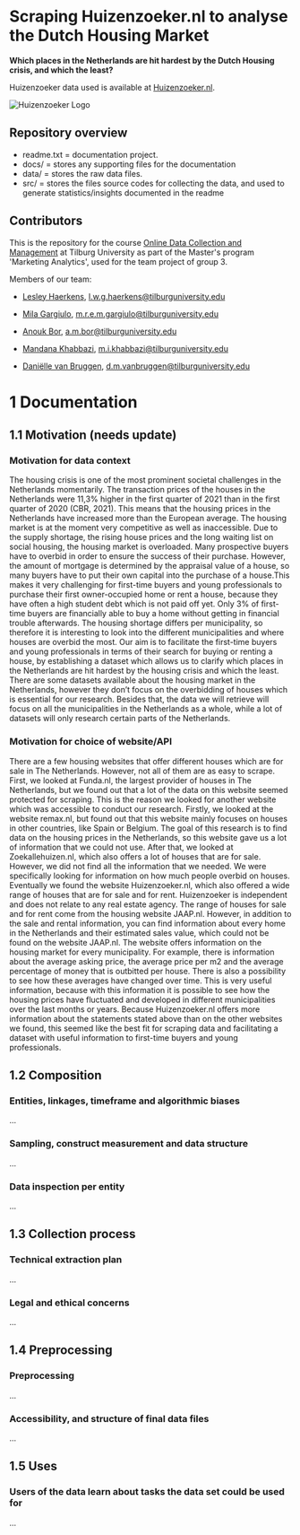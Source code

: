 # Scraping Huizenzoeker.nl to analyse the Dutch Housing Market 

__Which places in the Netherlands are hit hardest by the Dutch Housing crisis, and which the least?__

Huizenzoeker data used is available at [Huizenzoeker.nl](https://www.huizenzoeker.nl/).

![Huizenzoeker Logo](https://www.makelaartips.nl/wp-content/uploads/2019/07/Huizenzoeker-logo-klein-1-300x150.png)

## Repository overview

* readme.txt = documentation project. 
* docs/ = stores any supporting files for the documentation 
* data/ = stores the raw data files. 
* src/ = stores the files source codes for collecting the data, and used to generate statistics/insights documented in the readme

## Contributors

This is the repository for the course [Online Data Collection and Management](https://odcm.hannesdatta.com) at Tilburg University as part of the Master's program 'Marketing Analytics', used for the team project of group 3. 

Members of our team: 

* [Lesley Haerkens](https://github.com/lesleyhaerkens), l.w.g.haerkens@tilburguniversity.edu

* [Mila Gargiulo](https://github.com/MilaGargiulo), m.r.e.m.gargiulo@tilburguniversity.edu

* [Anouk Bor](https://github.com/AnoukBor), a.m.bor@tilburguniversity.edu

* [Mandana Khabbazi](https://github.com/Mandanakhabbazi), m.i.khabbazi@tilburguniversity.edu

* [Daniëlle van Bruggen](https://github.com/daniellevb00), d.m.vanbruggen@tilburguniversity.edu

# 1 Documentation

## 1.1 Motivation (needs update)

### Motivation for data context 

The housing crisis is one of the most prominent societal challenges in the Netherlands momentarily. The transaction prices of the houses in the Netherlands were 11,3% higher in the first quarter of 2021 than in the first quarter of 2020 (CBR, 2021). This means that the housing prices in the Netherlands have increased more than the European average. The housing market is at the moment very competitive as well as inaccessible. Due to the supply shortage, the rising house prices and the long waiting list on social housing, the housing market is overloaded. Many prospective buyers have to overbid in order to ensure the success of their purchase. However, the amount of mortgage is determined by the appraisal value of a house, so many buyers have to put their own capital into the purchase of a house.This makes it very challenging for first-time buyers and young professionals to purchase their first owner-occupied home or rent a house, because they have often a high student debt which is not paid off yet. Only 3% of first-time buyers are financially able to buy a home without getting in financial trouble afterwards. The housing shortage differs per municipality, so therefore it is interesting to look into the different municipalities and where houses are overbid the most. Our aim is to facilitate the first-time buyers and young professionals in terms of their search for buying or renting a house, by establishing a dataset which allows us to clarify which places in the Netherlands are hit hardest by the housing crisis and which the least. There are some datasets available about the housing market in the Netherlands, however they don’t focus on the overbidding of houses which is essential for our research. Besides that, the data we will retrieve will focus on all the municipalities in the Netherlands as a whole, while a lot of datasets will only research certain parts of the Netherlands.  

### Motivation for choice of website/API 

 There are a few housing websites that offer different houses which are for sale in The Netherlands. However, not all of them are as easy to scrape. First, we looked at Funda.nl, the largest provider of houses in The Netherlands, but we found out that a lot of the data on this website seemed protected for scraping. This is the reason we looked for another website which was accessible to conduct our research. Firstly, we looked at the website remax.nl, but found out that this website mainly focuses on houses in other countries, like Spain or Belgium. The goal of this research is to find data on the housing prices in the Netherlands, so this website gave us a lot of information that we could not use. After that, we looked at Zoekallehuizen.nl, which also offers a lot of houses that are for sale. However, we did not find all the information that we needed. We were specifically looking for information on how much people overbid on houses. Eventually we found the website Huizenzoeker.nl, which also offered a wide range of houses that are for sale and for rent. Huizenzoeker is independent and does not relate to any real estate agency. The range of houses for sale and for rent come from the housing website JAAP.nl. However, in addition to the sale and rental information, you can find information about every home in the Netherlands and their estimated sales value, which could not be found on the website JAAP.nl. The website offers information on the housing market for every municipality. For example, there is information about the average asking price, the average price per m2 and the average percentage of money that is outbitted per house. There is also a possibility to see how these averages have changed over time. This is very useful information, because with this information it is possible to see how the housing prices have fluctuated and developed in different municipalities over the last months or years. Because Huizenzoeker.nl offers more information about the statements stated above than on the other websites we found, this seemed like the best fit for scraping data and facilitating a dataset with useful information to first-time buyers and young professionals. 

## 1.2 Composition

### Entities, linkages, timeframe and algorithmic biases

...

### Sampling, construct measurement and data structure

...

### Data inspection per entity

...

## 1.3 Collection process

### Technical extraction plan

...

### Legal and ethical concerns

...

## 1.4 Preprocessing

### Preprocessing

...

### Accessibility, and structure of final data files

...

## 1.5 Uses

### Users of the data learn about tasks the data set could be used for 

...




